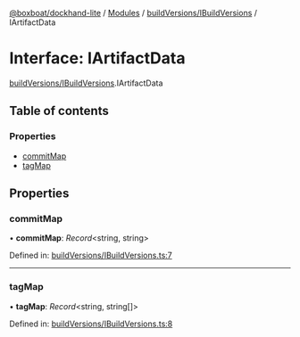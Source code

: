 [@boxboat/dockhand-lite](../README.md) / [Modules](../modules.md) / [buildVersions/IBuildVersions](../modules/buildversions_ibuildversions.md) / IArtifactData

# Interface: IArtifactData

[buildVersions/IBuildVersions](../modules/buildversions_ibuildversions.md).IArtifactData

## Table of contents

### Properties

- [commitMap](buildversions_ibuildversions.iartifactdata.md#commitmap)
- [tagMap](buildversions_ibuildversions.iartifactdata.md#tagmap)

## Properties

### commitMap

• **commitMap**: *Record*<string, string\>

Defined in: [buildVersions/IBuildVersions.ts:7](https://github.com/boxboat/dockhand-lite/blob/cfc9e3a/src/spec/buildVersions/IBuildVersions.ts#L7)

___

### tagMap

• **tagMap**: *Record*<string, string[]\>

Defined in: [buildVersions/IBuildVersions.ts:8](https://github.com/boxboat/dockhand-lite/blob/cfc9e3a/src/spec/buildVersions/IBuildVersions.ts#L8)
